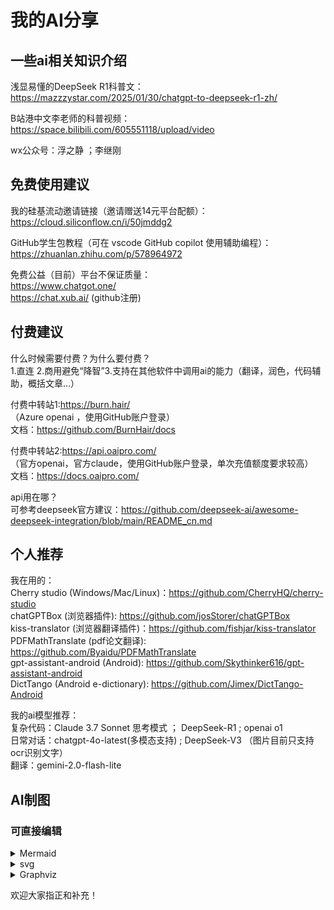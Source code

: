 # 我的AI分享



## 一些ai相关知识介绍

浅显易懂的DeepSeek R1科普文： <https://mazzzystar.com/2025/01/30/chatgpt-to-deepseek-r1-zh/> <br>

B站港中文李老师的科普视频：<https://space.bilibili.com/605551118/upload/video> <br>

wx公众号：浮之静 ；李继刚 <br>

## 免费使用建议

我的硅基流动邀请链接（邀请赠送14元平台配额）： <br>
<https://cloud.siliconflow.cn/i/50jmddg2> <br>

GitHub学生包教程（可在 vscode GitHub copilot 使用辅助编程）： <br>
<https://zhuanlan.zhihu.com/p/578964972>  <br>

免费公益（目前）平台不保证质量： <br>
<https://www.chatgot.one/> <br>
<https://chat.xub.ai/>  (github注册)<br>

## 付费建议

什么时候需要付费？为什么要付费？ <br>
1.直连 2.商用避免“降智”3.支持在其他软件中调用ai的能力（翻译，润色，代码辅助，概括文章…） <br>

付费中转站1:<https://burn.hair/> <br>
（Azure openai ，使用GitHub账户登录） <br>
文档：<https://github.com/BurnHair/docs> <br>

付费中转站2:<https://api.oaipro.com/> <br>
（官方openai，官方claude，使用GitHub账户登录，单次充值额度要求较高） <br>
文档：<https://docs.oaipro.com/> <br>

api用在哪？ <br>
可参考deepseek官方建议：<https://github.com/deepseek-ai/awesome-deepseek-integration/blob/main/README_cn.md> <br>

## 个人推荐

我在用的： <br>
Cherry studio (Windows/Mac/Linux)：<https://github.com/CherryHQ/cherry-studio> <br>
chatGPTBox (浏览器插件): <https://github.com/josStorer/chatGPTBox> <br>
kiss-translator (浏览器翻译插件)：<https://github.com/fishjar/kiss-translator> <br>
PDFMathTranslate (pdf论文翻译): <https://github.com/Byaidu/PDFMathTranslate> <br>
gpt-assistant-android (Android): <https://github.com/Skythinker616/gpt-assistant-android> <br>
DictTango (Android e-dictionary): <https://github.com/Jimex/DictTango-Android> <br>

我的ai模型推荐： <br>
复杂代码：Claude 3.7 Sonnet 思考模式 ； DeepSeek-R1 ; openai o1 <br>
日常对话：chatgpt-4o-latest(多模态支持) ; DeepSeek-V3 （图片目前只支持ocr识别文字）<br>
翻译：gemini-2.0-flash-lite <br>

## AI制图
### 可直接编辑

<details>

<summary>Mermaid</summary>
基于 JavaScript 的图表绘制工具，可生成多种类型的图表 <br>
- 优点：使用广泛，可以直接粘贴导入draw.io, iauto等绘图软件进行编辑和保存 <br>
- 缺点：语法严格，ai直接生成的mermaid代码容易有错误 <br>

我的使用体验：可以方便的生成流程图，但常见错误出现在文本部分括号干扰，需要在文本两侧加英文引号 <br>
eg: ai生成`B --> C([Integrative Analysis<br>(miRNA & DNA Methylation)]) `<br>
修改为`B --> C(["Integrative Analysis<br>(miRNA & DNA Methylation)"]) `<br>
语法检测与在线预览：<https://mermaid.live/> <br>

Prompt (来自linux.do论坛Monster Dump)：<br>
英文Prompt：<br>
```
Visualization: Enhance understanding by integrating visualization. 
- Use mermaid.js diagram, and it must be ensured that the syntax is correct and verified.
- Additionally the diagram should be clear, easy to understand, and beautiful.
- Choose the type of diagram that is most comprehensible in the context.
- The returned mermaid syntax must follow the following requirements. 
    1. If the node is flowchart node, always use double quotes around nodes (geometric shapes) text. for example: id["text"].
    2. Always use double quotes in flowchart edges (arrows or lines) labels text. for example: |"text"|.
    3. For numbered steps, use (1) instead of 1.
```
中文Prompt：<br>
```
可视化: 通过整合可视化来增强理解能力。
- 要求使用 Mermaid.js diagram, 按需选择图表类型，必须确保语法正确
- 此外图表应该是美观和清晰，易于理解
- Mermaid.js 语法要遵守:
  1. 如果是 flowchart 节点，节点文本总是使用双引号包住：id["节点名称"]；
  2. 如果是 flowchart 节点，边缘标签中总是使用双引号包住：|"标签文本"|；
  3. 对于编号步骤，使用 (1) 而不是 1. 。
```
</details>

<details>

<summary>svg</summary>
SVG stands for Scalable Vector Graphics. <br>
cherry-studio/deepseek官网/claude官网 可以便捷实现svg预览 <br>
Prompt: 微信公众号 李继刚 <br>
在线修改以及导出svg： <https://svgedit.netlify.app/editor/index.html> <br>
</details>

<details>

<summary>Graphviz</summary>
Graphviz是一个由AT&T实验室启动的开源工具包，用于绘制DOT语言脚本描述的图形 <br>
来自linux.do 论坛 Mozi 推荐 <br>
生成复杂流程图不易报错 <br>
Prompt:
[mozi](https://www.yeahhe.online/OneDriveShare/%E5%B0%8F%E8%99%8E%E4%BC%9A%E4%BA%AB/%F0%9F%93%9A%E7%94%B5%E5%AD%90%E4%B9%A6/%F0%9F%92%A1AI%E6%8F%90%E7%A4%BA%E8%AF%8D/Graphviz%E5%9B%BE%E8%A1%A8.html) <br>
在线预览编辑和分享: <https://edotor.net/> <br>
</details>


欢迎大家指正和补充！<br>





